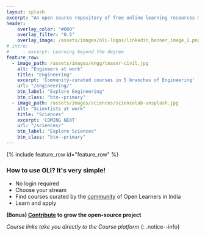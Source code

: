 ```yaml
---
layout: splash
excerpt: "An open source repository of free online learning resources mapped to the Indian curriculum"
header:
    overlay_color: "#000"
    overlay_filter: "0.5"
    overlay_image: /assets/images/oli-logos/linkedin_banner_image_2.png
# intro: 
#     - excerpt: Learning beyond the degree
feature_row:
  - image_path: /assets/images/engg/teaser-civil.jpg
    alt: "Engineers at work"
    title: "Engineering"
    excerpt: 'Community-curated courses in 5 branches of Engineering'
    url: "/engineering/"
    btn_label: "Explore Engineering"
    btn_class: "btn--primary"
  - image_path: /assets/images/sciences/sciencelab-unsplash.jpg
    alt: "Scientists at work"
    title: "Sciences"
    excerpt: 'COMING NEXT'
    url: "/sciences/"
    btn_label: "Explore Sciences"
    btn_class: "btn--primary"
---
```

<!-- {% include feature_row id="intro" type="center" %} -->

{% include feature_row id="feature_row" %}

### How to use OLI? It's very simple!
- No login required
- Choose your stream
- Find courses curated by the [community](/about/) of Open Learners in India
- Learn and apply

**(Bonus) [Contribute](/contribute/) to grow the open-source project**

*Course links take you directly to the Course platform*
{: .notice--info}
